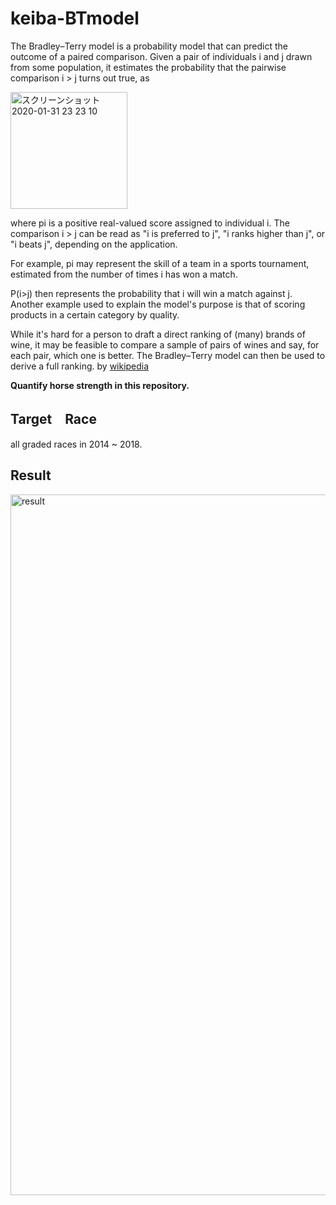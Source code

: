 # keiba-BTmodel

The Bradley–Terry model is a probability model that can predict the outcome of a paired comparison. 
Given a pair of individuals i and j drawn from some population,
it estimates the probability that the pairwise comparison i > j turns out true, as

<img width="187" alt="スクリーンショット 2020-01-31 23 23 10" src="https://user-images.githubusercontent.com/36298285/73546512-b4eaa280-4480-11ea-8c7b-d081d6e4abf8.png">

where pi is a positive real-valued score assigned to individual i. 
The comparison i > j can be read as "i is preferred to j", "i ranks higher than j", or "i beats j", depending on the application.

For example, pi may represent the skill of a team in a sports tournament, estimated from the number of times i has won a match. 

P(i>j) then represents the probability that i will win a match against j. 
Another example used to explain the model's purpose is that of scoring products in a certain category by quality. 

While it's hard for a person to draft a direct ranking of (many) brands of wine, it may be feasible to compare a sample of pairs of wines and say, for each pair, which one is better. 
The Bradley–Terry model can then be used to derive a full ranking. by [wikipedia](https://en.wikipedia.org/wiki/Bradley%E2%80%93Terry_model)

**Quantify horse strength in this repository.**

## Target　Race
all graded races in 2014 ~ 2018.

## Result
<img width="1121" alt="result" src="https://user-images.githubusercontent.com/36298285/80943711-c9915a80-8e22-11ea-91d9-bc2096d62612.png">
